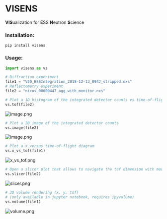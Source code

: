 # VISENS

**VIS**ualization for **E**SS **N**eutron **S**cience

### Installation:

```
pip install visens
```

### Usage:

```Python
import visens as vs

# Diffraction experiment
file1 = "V20_ESSIntegration_2018-12-13_0942_stripped.nxs"
# Reflectometry experiment
file2 = "nicos_00000447_agg_with_monitor.nxs"
```

```Python
# Plot a 1D histogram of the integrated detector counts vs time-of-flight
vs.tof(file2)
```
![image.png](https://github.com/nvaytet/visens/raw/master/docs/images/tof.png)
```Python
# Plot a 2D image of the integrated detector counts
vs.image(file2)
```
![image.png](https://github.com/nvaytet/visens/raw/master/docs/images/image.png)
```Python
# Plot a x versus time-of-flight diagram
vs.x_vs_tof(file1)
```
![x_vs_tof.png](https://github.com/nvaytet/visens/raw/master/docs/images/x_vs_tof.png)
```Python
# Open a slicer plot that allows to navigate the tof dimension with mouse wheel
vs.slicer(file2)
```
![slicer.png](https://github.com/nvaytet/visens/raw/master/docs/images/slicer.png)
```Python
# 3D volume rendering (x, y, tof)
# (only available in jupyter notebook, requires ipyvolume)
vs.volume(file1)
```
![volume.png](https://github.com/nvaytet/visens/raw/master/docs/images/volume.png)
